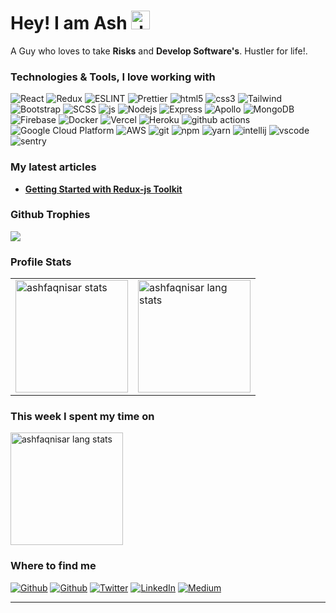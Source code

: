 [comment]: <> (<h1 align="center">Hello there 👋, I'm Ashfaq aka Ash</h1>)

[comment]: <> (<h3 align="center">I love contributing to the open source community</h3>)

[comment]: <> (### 🛠 &nbsp;Technologies I love working with: )

[comment]: <> (#### Front-End Technologies & Libraries:)

[comment]: <> (<p align="center"><img src="https://devicons.github.io/devicon/devicon.git/icons/react/react-original-wordmark.svg" alt="react" width="40" height="40"/> 
<img src="https://devicons.github.io/devicon/devicon.git/icons/redux/redux-original.svg" alt="redux" width="40" height="40"/>
  <img src="https://devicons.github.io/devicon/devicon.git/icons/html5/html5-original-wordmark.svg" alt="html5" width="40" height="40"/> 
  <img src="https://devicons.github.io/devicon/devicon.git/icons/css3/css3-original-wordmark.svg" alt="css3" width="40" height="40"/>
   <img src="https://devicons.github.io/devicon/devicon.git/icons/sass/sass-original.svg" alt="sass" width="40" height="40"/>
    <img src="https://devicons.github.io/devicon/devicon.git/icons/javascript/javascript-original.svg" alt="javascript" width="40" height="40"/>
     <img src="https://devicons.github.io/devicon/devicon.git/icons/bootstrap/bootstrap-plain.svg" alt="bootstrap" width="40" height="40"/>
      <img src="https://www.chartjs.org/media/logo-title.svg" alt="chartjs" width="40" height="40"/>  </p>
      )

[comment]: <> (#### Middleware Technologies & Libraries:)

[comment]: <> (<p align="center">
<img src="https://devicons.github.io/devicon/devicon.git/icons/nodejs/nodejs-original-wordmark.svg" alt="nodejs" width="60" height="60"/>
 <img src="https://devicons.github.io/devicon/devicon.git/icons/express/express-original-wordmark.svg" alt="express" width="60" height="60"/></p>)

[comment]: <> (#### Databases:)

[comment]: <> (<p align="center">
<img src="https://symbols-electrical.getvecta.com/stencil_261/16_google-firebase.febfc9bdc0.svg" alt="mysql" width="40" height="40"/>
<img src="https://cdn.iconscout.com/icon/free/png-512/mongodb-4-1175139.png" alt="mysql" width="40" height="40"/>
<img src="https://devicons.github.io/devicon/devicon.git/icons/mysql/mysql-original-wordmark.svg" alt="mysql" width="40" height="40"/></p>)

[comment]: <> (#### Other Technologies:)

[comment]: <> (<p align="center">
<img src="https://devicons.github.io/devicon/devicon.git/icons/android/android-original-wordmark.svg" alt="android" width="40" height="40"/> 
  <img src="https://www.vectorlogo.zone/logos/git-scm/git-scm-icon.svg" alt="git" width="40" height="40"/>
   <img src="https://www.vectorlogo.zone/logos/adobe_illustrator/adobe_illustrator-icon.svg" alt="illustrator" width="40" height="40"/>
    <img src="https://devicons.github.io/devicon/devicon.git/icons/java/java-original-wordmark.svg" alt="java" width="40" height="40"/> 
     <img src="https://www.vectorlogo.zone/logos/kotlinlang/kotlinlang-icon.svg" alt="kotlin" width="40" height="40"/>
      <img src="https://devicons.github.io/devicon/devicon.git/icons/linux/linux-original.svg" alt="linux" width="40" height="40"/>
        <img src="https://devicons.github.io/devicon/devicon.git/icons/photoshop/photoshop-plain.svg" alt="photoshop" width="40" height="40"/>
         </p>)


[comment]: <> (<p align="center"> )

[comment]: <> (
 <img height="180em" src="https://github-readme-stats.vercel.app/api?username=ashfaqnisar&include_all_commits=true&count_private=true&show_icons=true&line_height=20&title_color=7A7ADB&icon_color=2234AE&text_color=D3D3D3&bg_color=0,000000,130F40" alt="ashfaqnisar stats" />)

[comment]: <> (<!--  
<img height="180em" src="https://github-readme-stats.vercel.app/api/top-langs/?username=ashfaqnisar&count_private=true&layout=compact&langs_count=8&line_height=20&title_color=7A7ADB&icon_color=2234AE&text_color=D3D3D3&bg_color=0,000000,130F40" alt="ashfaqnisar lang stats"/>
 -->)

[comment]: <> (</p> )

[comment]: <> (### 🤝🏻 &nbsp;Connect with Me)

[comment]: <> (<p align="center">)

[comment]: <> (<a href="https://www.twitter.com/ashfaqnisar00" target="_blank"><img src="https://img.shields.io/badge/ashfaqnisar00-%231877F2.svg?&style=flat-square&logo=twitter&logoColor=white" alt="Instagram"/>)

[comment]: <> ( <a href="mailto:ashfaqnisar00@gmail.com" target="_blank"><img src="https://img.shields.io/badge/-ashfaqnisar00@gmail.com-D14836?style=flat-square&logo=Gmail&logoColor=white"/>)

[comment]: <> (<a href="https://www.linkedin.com/in/ashfaqnisar" target="_blank"><img src="https://img.shields.io/badge/ashfaqnisar-%230077B5.svg?&style=flat-square&logo=linkedin&logoColor=white" alt="LinkedIn"/>)

[comment]: <> (</p>)


<h1> Hey! I am Ash <img src="https://draculatheme.com/static/icons/pack-1/045-dracula.svg" 
width="30" alt="dracula Image"/></h1>


<p>A Guy who loves to take <b>Risks</b> and <b>Develop Software's</b>. Hustler for life!.</p>

<h3>Technologies & Tools, I love working with</h3>
<p>
  <img alt="React" src="https://img.shields.io/badge/-React-45b8d8?style=flat-square&logo=react&logoColor=white" />
  <img alt="Redux" src="https://img.shields.io/badge/-Redux-764abc?style=flat-square&logo=redux&logoColor=white" />
  <img alt="ESLINT" src="https://img.shields.io/badge/-ESLint-4930bd?style=flat-square&logo=eslint&logoColor=white" />
  <img alt="Prettier" src="https://img.shields.io/badge/-Prettier-1e2b33?style=flat-square&logo=prettier&logoColor=white" />
  <img alt="html5" src="https://img.shields.io/badge/-HTML5-E34F26?style=flat-square&logo=html5&logoColor=white" />
  <img alt="css3" src="https://img.shields.io/badge/-CSS3-2965f1?style=flat-square&logo=css3&logoColor=white" />
  <img alt="Tailwind" src="https://img.shields.io/badge/-Tailwind CSS-07b6d5?style=flat-square&logo=tailwind-css&logoColor=white" />
  <img alt="Bootstrap" src="https://img.shields.io/badge/-Bootstrap-563d7c?style=flat-square&logo=bootstrap&logoColor=white" />
  <img alt="SCSS" src="https://img.shields.io/badge/-SCSS-CC6699?style=flat-square&logo=sass&logoColor=white" />
  <img alt="js" src="https://img.shields.io/badge/-JavaScript-F7B93E?style=flat-square&logo=javascript&logoColor=white" />
  <img alt="Nodejs" src="https://img.shields.io/badge/-Node JS-43853d?style=flat-square&logo=Node.js&logoColor=white" />
  <img alt="Express" src="https://img.shields.io/badge/-Express JS-323330?style=flat-square&logo=express&logoColor=white" />
  <img alt="Apollo" src="https://img.shields.io/badge/-Apollo%20GraphQL-311C87?style=flat-square&logo=apollo-graphql&logoColor=white" />
  <img alt="MongoDB" src="https://img.shields.io/badge/-MongoDB-13aa52?style=flat-square&logo=mongodb&logoColor=white" />
  <img alt="Firebase" src="https://img.shields.io/badge/-Firebase-f5820d?style=flat-square&logo=firebase&logoColor=white" />
  <img alt="Docker" src="https://img.shields.io/badge/-Docker-46a2f1?style=flat-square&logo=docker&logoColor=white" />
  <img alt="Vercel" src="https://img.shields.io/badge/-Vercel-000000?style=flat-square&logo=vercel&logoColor=white" />
  <img alt="Heroku" src="https://img.shields.io/badge/-Heroku-430098?style=flat-square&logo=heroku&logoColor=white" />
  <img alt="github actions" src="https://img.shields.io/badge/-Github_Actions-2088FF?style=flat-square&logo=github-actions&logoColor=white" />
  <img alt="Google Cloud Platform" src="https://img.shields.io/badge/-Google_Cloud_Platform-1a73e8?style=flat-square&logo=google-cloud&logoColor=white" />
  <img alt="AWS" src="https://img.shields.io/badge/-AWS-ff9900?style=flat-square&logo=amazon-aws&logoColor=white" />
  <img alt="git" src="https://img.shields.io/badge/-Git-F05032?style=flat-square&logo=git&logoColor=white" />
  <img alt="npm" src="https://img.shields.io/badge/-NPM-CB3837?style=flat-square&logo=npm&logoColor=white" />
  <img alt="yarn" src="https://img.shields.io/badge/-YARN-2e8dba?style=flat-square&logo=yarn&logoColor=white" />
  <img alt="intellij" src="https://img.shields.io/badge/-Intellij-000000?style=flat-square&logo=intellij-idea&logoColor=white" />
  <img alt="vscode" src="https://img.shields.io/badge/-VS Code-198bd3?style=flat-square&logo=visual-studio-code&logoColor=white" />
  <img alt="sentry" src="https://img.shields.io/badge/-Sentry-362D59?style=flat-square&logo=sentry&logoColor=white" />
</p>

<h3>My latest articles</h3>
<ul>
  <li>
    <a href="https://ashfaqnisar.medium.com/getting-started-with-reduxjs-toolkit-7caaf460613c">
        <b>Getting Started with Redux-js Toolkit</b>
    </a>
  </li>
</ul>

<h3>Github Trophies</h3>
<img src="https://github-profile-trophy.vercel.app/?username=ashfaqnisar&theme=dracula&column=7" /> 

<h3>Profile Stats</h3>
<table>
    <tr>
        <td>
            <img src="https://github-readme-stats.vercel.app/api?username=ashfaqnisar&include_all_commits=true&count_private=true&show_icons=true&line_height=20&title_color=7A7ADB&icon_color=2234AE&text_color=D3D3D3&bg_color=0,000000,130F40" alt="ashfaqnisar stats" height="180em" />
        </td>
        <td>
            <img height="180em" src="https://github-readme-stats.vercel.app/api/top-langs/?username=ashfaqnisar&count_private=true&layout=compact&langs_count=8&line_height=20&title_color=7A7ADB&icon_color=2234AE&text_color=D3D3D3&bg_color=0,000000,130F40" alt="ashfaqnisar lang stats"/>
        </td>
    </tr>
</table>

<h3>This week I spent my time on</h3>
<img src="https://github-readme-stats.vercel.app/api/wakatime/?username=ashfaqnisar&line_height=20&title_color=7A7ADB&icon_color=2234AE&text_color=D3D3D3&bg_color=0,000000,130F40" alt="ashfaqnisar lang stats" height="180em"/>

<h3>Where to find me</h3>
<p>
    <a href="https://github.com/ashfaqnisar" target="_blank"><img alt="Github" src="https://img.shields.io/badge/GitHub-%2312100E.svg?&style=for-the-badge&logo=Github&logoColor=white" /></a> 
    <a href="mailto:ashfaqnisar00@gmail.com" target="_blank"><img alt="Github" src="https://img.shields.io/badge/Email-EA4335?&style=for-the-badge&logo=Gmail&logoColor=white" /></a> 
    <a href="https://twitter.com/ashfaqnisar00" target="_blank"><img alt="Twitter" src="https://img.shields.io/badge/twitter-%231DA1F2.svg?&style=for-the-badge&logo=twitter&logoColor=white" /></a>
    <a href="https://www.linkedin.com/in/ashfaqnisar" target="_blank"><img alt="LinkedIn" src="https://img.shields.io/badge/linkedin-%230077B5.svg?&style=for-the-badge&logo=linkedin&logoColor=white" /></a>
    <a href="https://medium.com/@ashfaqnisar" target="_blank"><img alt="Medium" src="https://img.shields.io/badge/medium-%2312100E.svg?&style=for-the-badge&logo=medium&logoColor=white" /></a>
</p>

------------

